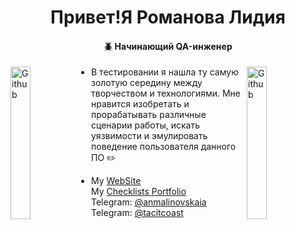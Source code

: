 
<h1 align="center">Привет!Я Романова Лидия</h1>
<h4 align="center">🪲 Начинающий QA-инженер</h4>
<!--
  <img src="https://octodex.github.com/images/pythocat.png" width="25px">
 -->
 
<p align="center">                                                                                                                                   
</p>

<a href="https://www.linkedin.com/in/anmalinovskaia/"><img align="left" alt="Github" src="https://octodex.github.com/images/pythocat.png"
                                                  width="25%"/></a>
<!-- Any image aligned to the right. Beware the width
<img width="35%" align="right" alt="Github" src="https://user-images.githubusercontent.com/48678280/88862933-ccbd9c00-d201-11ea-80f2-c4408d7bf622.png" />
-->
<a href="https://tacitcoast.github.io/"><img align="right" alt="Github" src="https://octodex.github.com/images/inspectocat.jpg"
                                                  width="25%"/></a>
                                                  
- В тестировании я нашла ту самую золотую середину между творчеством и технологиями. Мне нравится  изобретать и прорабатывать различные сценарии работы, искать уязвимости и эмулировать поведение пользователя данного ПО ✏️ <br>

- <a align="left">My <a href="https://tacitcoast.github.io/">WebSite</a> <br>
  My <a href="https://miro.com/app/board/uXjVPBkh9Mw=/?share_link_id=47505486290">Checklists Portfolio</a> <br>
  <a align="left">Telegram: <a href="https://t.me/anmalinovskaia">@anmalinovskaia</a>
  <a align="left">Telegram: <a href="https://t.me/tacitcoast">@tacitcoast</a>


<!-- Any image aligned to the left. Beware the width
